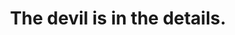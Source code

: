 ---
# 主页的配置
layout: myHome # 自定义主页
heroImage: /hero.svg
actionText: 欢迎进入 →
actionLink: /blog/
title: The devil is in the details.

# 是否启用默认主题的主页
# home: false
# heroImage: /hero.svg
# actionText: Welcome →
# actionLink: /zh/guide/
# features:
# - title: 简洁至上
#   details: 以 Markdown 为中心的项目结构，以最少的配置帮助你专注于写作。
# - title: Vue驱动
#   details: 享受 Vue + webpack 的开发体验，在 Markdown 中使用 Vue 组件，同时可以使用 Vue 来开发自定义主题。
# - title: 高性能
#   details: VuePress 为每个页面预渲染生成静态的 HTML，同时在页面被加载的时候，将作为 SPA 运行。
# footer: MIT Licensed | Copyright © 2018-present Evan You
---